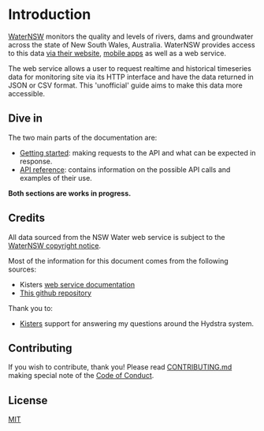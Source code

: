 # Introduction

[WaterNSW](https://www.waternsw.com.au/) monitors the quality and levels of rivers, dams and groundwater across the state of New South Wales, Australia. WaterNSW provides access to this data [via their website](https://realtimedata.waternsw.com.au/), [mobile apps](https://www.waternsw.com.au/supply/regional-nsw/real-time-data#footer) as well as a web service.

The web service allows a user to request realtime and historical timeseries data for monitoring site via its HTTP interface and have the data returned in JSON or CSV format. This 'unofficial' guide aims to make this data more accessible.

## Dive in

The two main parts of the documentation are:

  - [Getting started](/getting-started.md):  making requests to the API and what can be expected in response.
  - [API reference](/api-reference.md): contains information on the possible API calls and examples of their use.

**Both sections are works in progress.**

## Credits

All data sourced from the NSW Water web service is subject to the [WaterNSW copyright notice](https://www.waternsw.com.au/copyright).

Most of the information for this document comes from the following sources:

  - Kisters [web service documentation](http://kisters.com.au/doco/hydllp.htm)
  - [This github repository](https://github.com/tonycaine/pages-for-appchallenge)
  
Thank you to:
  - [Kisters](http://kisters.com.au/) support for answering my questions around the Hydstra system.
  
## Contributing

If you wish to contribute, thank you! Please read [CONTRIBUTING.md](/CONTRIBUTING.md) making special note of the [Code of Conduct](/CONTRIBUTING.md#code-of-conduct).

## License

[MIT](/LICENSE)
